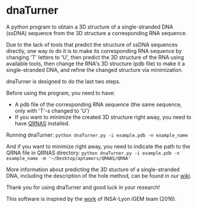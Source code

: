 # dnaTurner
A python program to obtain a 3D structure of a single-stranded DNA (ssDNA) sequence from the 3D structure a corresponding RNA sequence.

Due to the lack of tools that predict the structure of ssDNA sequences directly, one way to do it is to make its corresponding RNA sequence by changing 'T' letters to 'U', then predict the 3D structure of the RNA using available tools, then change the RNA's 3D structure (pdb file) to make it a single-stranded DNA, and refine the changed structure via minimization. 

dnaTurner is designed to do the last two steps.

Before using the program, you need to have:
  - A pdb file of the corresponding RNA sequence (the same sequence, only with 'T'-s changed to 'U')
  - If you want to minimize the created 3D structure right away, you need to have [QRNAS](http://genesilico.pl/software/stand-alone/qrnas) installed.
  
Running dnaTurner:
  `python dnaTurner.py -i example.pdb -n example_name`
  
And if you want to minimize right away, you need to indicate the path to the QRNA file in QRNAS directory:
  `python dnaTurner.py -i example.pdb -n example_name -m '~/Desktop/aptamers/QRNAS/QRNA'`
  
More information about predicting the 3D stucture of a single-stranded DNA, including the description of the hole method, can be found in our [wiki](wikk_igem_kz.com). 

Thank you for using dnaTurner and good luck in your research!

This software is inspired by the [work](https://github.com/ia2c/aptamers) of INSA-Lyon iGEM team (2016).
